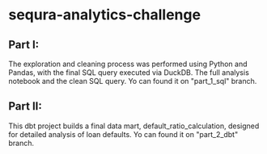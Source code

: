 # sequra-analytics-challenge

## Part I: 
The exploration and cleaning process was performed using Python and Pandas, with the final SQL query executed via DuckDB. The full analysis notebook and the clean SQL query.
Yo can found it on "part_1_sql" branch.

## Part II: 
This dbt project builds a final data mart, default_ratio_calculation, designed for detailed analysis of loan defaults.
Yo can found it on "part_2_dbt" branch.


